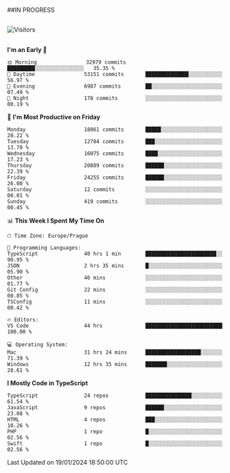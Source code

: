 ##IN PROGRESS
##
![Visitors](https://komarev.com/ghpvc/?username=petrbui&style=for-the-badge&label=Visitors+👀)



##
<!--
[![My GitHub stats](https://github-readme-stats.vercel.app/api?username=petrbui&theme=github_dark)](https://github.com/anuraghazra/github-readme-stats)

[![My wakatime stats](https://github-readme-stats.vercel.app/api/wakatime?username=petrbui&theme=github_dark)](https://github.com/anuraghazra/github-readme-stats)
-->
<!--START_SECTION:waka-->
**I'm an Early 🐤** 

```text
🌞 Morning                32979 commits       █████████░░░░░░░░░░░░░░░░   35.35 % 
🌆 Daytime                53151 commits       ██████████████░░░░░░░░░░░   56.97 % 
🌃 Evening                6987 commits        ██░░░░░░░░░░░░░░░░░░░░░░░   07.49 % 
🌙 Night                  178 commits         ░░░░░░░░░░░░░░░░░░░░░░░░░   00.19 % 
```
📅 **I'm Most Productive on Friday** 

```text
Monday                   18861 commits       █████░░░░░░░░░░░░░░░░░░░░   20.22 % 
Tuesday                  12784 commits       ███░░░░░░░░░░░░░░░░░░░░░░   13.70 % 
Wednesday                16075 commits       ████░░░░░░░░░░░░░░░░░░░░░   17.23 % 
Thursday                 20889 commits       ██████░░░░░░░░░░░░░░░░░░░   22.39 % 
Friday                   24255 commits       ██████░░░░░░░░░░░░░░░░░░░   26.00 % 
Saturday                 12 commits          ░░░░░░░░░░░░░░░░░░░░░░░░░   00.01 % 
Sunday                   419 commits         ░░░░░░░░░░░░░░░░░░░░░░░░░   00.45 % 
```


📊 **This Week I Spent My Time On** 

```text
🕑︎ Time Zone: Europe/Prague

💬 Programming Languages: 
TypeScript               40 hrs 1 min        ███████████████████████░░   90.95 % 
JSON                     2 hrs 35 mins       █░░░░░░░░░░░░░░░░░░░░░░░░   05.90 % 
Other                    46 mins             ░░░░░░░░░░░░░░░░░░░░░░░░░   01.77 % 
Git Config               22 mins             ░░░░░░░░░░░░░░░░░░░░░░░░░   00.85 % 
TSConfig                 11 mins             ░░░░░░░░░░░░░░░░░░░░░░░░░   00.42 % 

🔥 Editors: 
VS Code                  44 hrs              █████████████████████████   100.00 % 

💻 Operating System: 
Mac                      31 hrs 24 mins      ██████████████████░░░░░░░   71.39 % 
Windows                  12 hrs 35 mins      ███████░░░░░░░░░░░░░░░░░░   28.61 % 
```

**I Mostly Code in TypeScript** 

```text
TypeScript               24 repos            ███████████████░░░░░░░░░░   61.54 % 
JavaScript               9 repos             ██████░░░░░░░░░░░░░░░░░░░   23.08 % 
HTML                     4 repos             ███░░░░░░░░░░░░░░░░░░░░░░   10.26 % 
PHP                      1 repo              █░░░░░░░░░░░░░░░░░░░░░░░░   02.56 % 
Swift                    1 repo              █░░░░░░░░░░░░░░░░░░░░░░░░   02.56 % 
```




 Last Updated on 19/01/2024 18:50:00 UTC
<!--END_SECTION:waka-->
